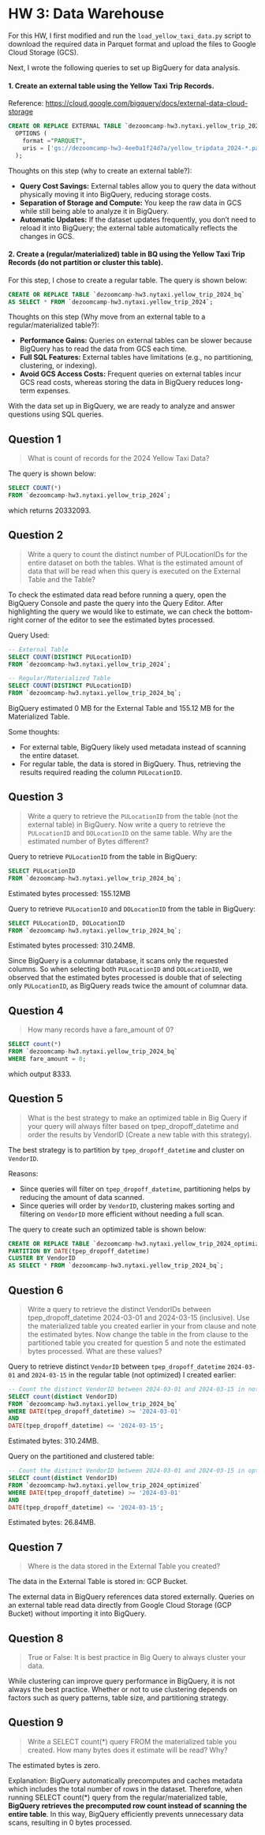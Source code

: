 # HW 3: Data Warehouse

For this HW, I first modified and run the `load_yellow_taxi_data.py` script to download the required data in Parquet format and upload the files to Google Cloud Storage (GCS).

Next, I wrote the following queries to set up BigQuery for data analysis.

#### 1. Create an external table using the Yellow Taxi Trip Records.

Reference: https://cloud.google.com/bigquery/docs/external-data-cloud-storage

```sql
CREATE OR REPLACE EXTERNAL TABLE `dezoomcamp-hw3.nytaxi.yellow_trip_2024`
  OPTIONS (
    format ="PARQUET",
    uris = ['gs://dezoomcamp-hw3-4ee0a1f24d7a/yellow_tripdata_2024-*.parquet']
  );
```

Thoughts on this step (why to create an external table?):
- **Query Cost Savings:** External tables allow you to query the data without physically moving it into BigQuery, reducing storage costs.
- **Separation of Storage and Compute:** You keep the raw data in GCS while still being able to analyze it in BigQuery.
- **Automatic Updates:** If the dataset updates frequently, you don’t need to reload it into BigQuery; the external table automatically reflects the changes in GCS.

#### 2. Create a (regular/materialized) table in BQ using the Yellow Taxi Trip Records (do not partition or cluster this table).

For this step, I chose to create a regular table. The query is shown below:

```sql
CREATE OR REPLACE TABLE `dezoomcamp-hw3.nytaxi.yellow_trip_2024_bq`
AS SELECT * FROM `dezoomcamp-hw3.nytaxi.yellow_trip_2024`;
```

Thoughts on this step (Why move from an external table to a regular/materialized table?):
- **Performance Gains:** Queries on external tables can be slower because BigQuery has to read the data from GCS each time.
- **Full SQL Features:** External tables have limitations (e.g., no partitioning, clustering, or indexing).
- **Avoid GCS Access Costs:** Frequent queries on external tables incur GCS read costs, whereas storing the data in BigQuery reduces long-term expenses.

With the data set up in BigQuery, we are ready to analyze and answer questions using SQL queries.


## Question 1

>  What is count of records for the 2024 Yellow Taxi Data?

The query is shown below:

```sql
SELECT COUNT(*)
FROM `dezoomcamp-hw3.nytaxi.yellow_trip_2024`;
```

which returns 20332093.

## Question 2

> Write a query to count the distinct number of PULocationIDs for the entire dataset on both the tables.
> What is the estimated amount of data that will be read when this query is executed on the External Table and the Table?

To check the estimated data read before running a query, open the BigQuery Console and paste the query into the Query Editor. After highlighting the query we would like to estimate, we can check the bottom-right corner of the editor to see the estimated bytes processed.

Query Used:

```sql
-- External Table
SELECT COUNT(DISTINCT PULocationID)
FROM `dezoomcamp-hw3.nytaxi.yellow_trip_2024`;
```

```sql
-- Regular/Materialized Table
SELECT COUNT(DISTINCT PULocationID)
FROM `dezoomcamp-hw3.nytaxi.yellow_trip_2024_bq`;
```

BigQuery estimated 0 MB for the External Table and 155.12 MB for the Materialized Table.

Some thoughts:
- For external table, BigQuery likely used metadata instead of scanning the entire dataset.
- For regular table, the data is stored in BigQuery. Thus, retrieving the results required reading the column `PULocationID`.

## Question 3

> Write a query to retrieve the `PULocationID` from the table (not the external table) in BigQuery.
> Now write a query to retrieve the `PULocationID` and `DOLocationID` on the same table. Why are the estimated number of Bytes different?

Query to retrieve `PULocationID` from the table in BigQuery:
```sql
SELECT PULocationID
FROM `dezoomcamp-hw3.nytaxi.yellow_trip_2024_bq`;
```
Estimated bytes processed: 155.12MB

Query to retrieve `PULocationID` and `DOLocationID` from the table in BigQuery:
```sql
SELECT PULocationID, DOLocationID
FROM `dezoomcamp-hw3.nytaxi.yellow_trip_2024_bq`;
```
Estimated bytes processed: 310.24MB. 

Since BigQuery is a columnar database, it scans only the requested columns. So when selecting both `PULocationID` and `DOLocationID`, we observed that the estimated bytes processed is double that of selecting only `PULocationID`, as BigQuery reads twice the amount of columnar data.

## Question 4

> How many records have a fare_amount of 0?

```SQL
SELECT count(*)
FROM `dezoomcamp-hw3.nytaxi.yellow_trip_2024_bq`
WHERE fare_amount = 0;
```

which output 8333.

## Question 5

> What is the best strategy to make an optimized table in Big Query if your query will always filter based on tpep_dropoff_datetime and order the results by VendorID (Create a new table with this strategy).

The best strategy is to partition by `tpep_dropoff_datetime` and cluster on `VendorID`.

Reasons:
- Since queries will filter on `tpep_dropoff_datetime`, partitioning helps by reducing the amount of data scanned.
- Since queries will order by `VendorID`, clustering makes sorting and filtering on `VendorID` more efficient without needing a full scan.

The query to create such an optimized table is shown below:

```sql
CREATE OR REPLACE TABLE `dezoomcamp-hw3.nytaxi.yellow_trip_2024_optimized`
PARTITION BY DATE(tpep_dropoff_datetime)
CLUSTER BY VendorID
AS SELECT * FROM `dezoomcamp-hw3.nytaxi.yellow_trip_2024_bq`;
```


## Question 6

> Write a query to retrieve the distinct VendorIDs between tpep_dropoff_datetime 2024-03-01 and 2024-03-15 (inclusive).
> Use the materialized table you created earlier in your from clause and note the estimated bytes. Now change the table in the from clause to the partitioned table you created for question 5 and note the estimated bytes processed. What are these values?

Query to retrieve distinct `VendorID` between `tpep_dropoff_datetime` `2024-03-01` and `2024-03-15` in the regular table (not optimized) I created earlier:
```sql
-- Count the distinct VendorID between 2024-03-01 and 2024-03-15 in not optimized table
SELECT count(distinct VendorID)
FROM `dezoomcamp-hw3.nytaxi.yellow_trip_2024_bq`
WHERE DATE(tpep_dropoff_datetime) >= '2024-03-01'
AND
DATE(tpep_dropoff_datetime) <= '2024-03-15';
```

Estimated bytes: 310.24MB.

Query on the partitioned and clustered table:
```sql
-- Count the distinct VendorID between 2024-03-01 and 2024-03-15 in optimized table
SELECT count(distinct VendorID)
FROM `dezoomcamp-hw3.nytaxi.yellow_trip_2024_optimized`
WHERE DATE(tpep_dropoff_datetime) >= '2024-03-01'
AND
DATE(tpep_dropoff_datetime) <= '2024-03-15';
```

Estimated bytes: 26.84MB.


## Question 7

> Where is the data stored in the External Table you created?

The data in the External Table is stored in: GCP Bucket.

The external data in BigQuery references data stored externally. Queries on an external table read data directly from Google Cloud Storage (GCP Bucket) without importing it into BigQuery.

## Question 8

> True or False: It is best practice in Big Query to always cluster your data.

While clustering can improve query performance in BigQuery, it is not always the best practice. Whether or not to use clustering depends on factors such as query patterns, table size, and partitioning strategy.

## Question 9

> Write a SELECT count(*) query FROM the materialized table you created. How many bytes does it estimate will be read? Why?

The estimated bytes is zero.

Explanation: BigQuery automatically precomputes and caches metadata which includes the total number of rows in the dataset. Therefore, when running SELECT count(*) query from the regular/materialized table, **BigQuery retrieves the precomputed row count instead of scanning the entire table**. In this way, BigQuery efficiently prevents unnecessary data scans, resulting in 0 bytes processed.